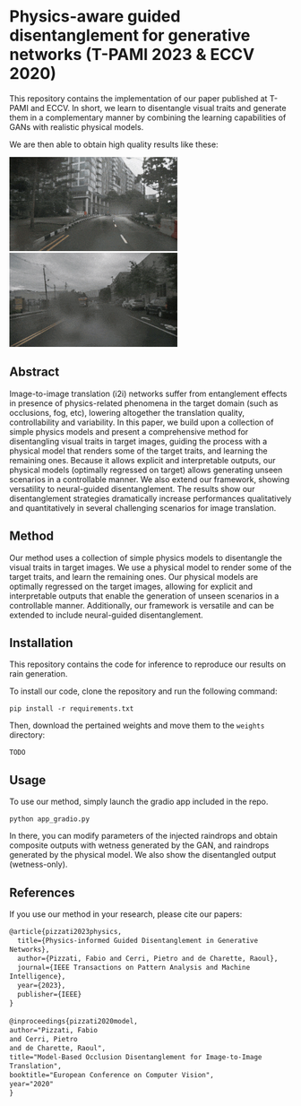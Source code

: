 # Physics-aware guided disentanglement for generative networks (T-PAMI 2023 & ECCV 2020)

This repository contains the implementation of our paper published at T-PAMI and ECCV. In short, we learn to disentangle visual traits and generate them in a complementary manner by combining the learning capabilities of GANs with realistic physical models.

We are then able to obtain high quality results like these:

![Example 1](res/example_1.gif) ![Example 2](res/example_2.gif)

## Abstract

Image-to-image translation (i2i) networks suffer from entanglement effects in presence of physics-related phenomena in the target domain (such as occlusions, fog, etc), lowering altogether the translation quality, controllability and variability. In this paper, we build upon a collection of simple physics models and present a comprehensive method for disentangling visual traits in target images, guiding the process with a physical model that renders some of the target traits, and learning the remaining ones. Because it allows explicit and interpretable outputs, our physical models (optimally regressed on target) allows generating unseen scenarios in a controllable manner. We also extend our framework, showing versatility to neural-guided disentanglement. The results show our disentanglement strategies dramatically increase performances qualitatively and quantitatively in several challenging scenarios for image translation.

## Method

Our method uses a collection of simple physics models to disentangle the visual traits in target images. We use a physical model to render some of the target traits, and learn the remaining ones. Our physical models are optimally regressed on the target images, allowing for explicit and interpretable outputs that enable the generation of unseen scenarios in a controllable manner. Additionally, our framework is versatile and can be extended to include neural-guided disentanglement.

## Installation

This repository contains the code for inference to reproduce our results on rain generation.

To install our code, clone the repository and run the following command:

```
pip install -r requirements.txt
```

Then, download the pertained weights and move them to the `weights` directory:

```
TODO
```

## Usage

To use our method, simply launch the gradio app included in the repo.

```
python app_gradio.py
```

In there, you can modify parameters of the injected raindrops and obtain composite outputs with wetness generated by the GAN, and raindrops generated by the physical model. We also show the disentangled output (wetness-only).

## References

If you use our method in your research, please cite our papers:

```
@article{pizzati2023physics,
  title={Physics-informed Guided Disentanglement in Generative Networks},
  author={Pizzati, Fabio and Cerri, Pietro and de Charette, Raoul},
  journal={IEEE Transactions on Pattern Analysis and Machine Intelligence},
  year={2023},
  publisher={IEEE}
}

@inproceedings{pizzati2020model,
author="Pizzati, Fabio
and Cerri, Pietro
and de Charette, Raoul",
title="Model-Based Occlusion Disentanglement for Image-to-Image Translation",
booktitle="European Conference on Computer Vision",
year="2020"
}

```

